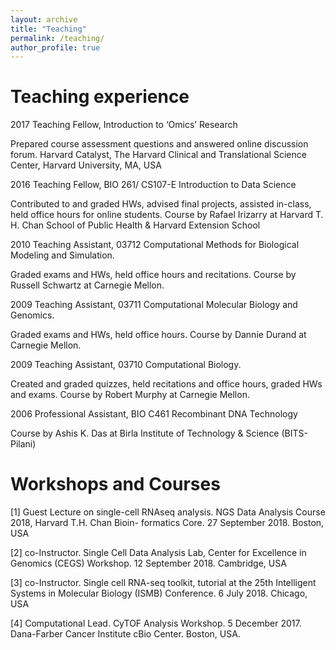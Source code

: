 ```yaml
---
layout: archive
title: "Teaching"
permalink: /teaching/
author_profile: true
---
```


# Teaching experience

2017 Teaching Fellow, Introduction to ‘Omics’ Research

Prepared course assessment questions and answered online discussion forum. Harvard Catalyst, The Harvard Clinical and Translational Science Center, Harvard University, MA, USA

2016 Teaching Fellow, BIO 261/ CS107-E Introduction to Data Science

Contributed to and graded HWs, advised final projects, assisted in-class, held office hours for online students. Course by Rafael Irizarry at Harvard T. H. Chan School of Public Health & Harvard Extension School

2010 Teaching Assistant, 03712 Computational Methods for Biological Modeling and Simulation. 

Graded exams and HWs, held office hours and recitations. Course by Russell Schwartz at Carnegie Mellon.

2009 Teaching Assistant, 03711 Computational Molecular Biology and Genomics.

Graded exams and HWs, held office hours. Course by Dannie Durand at Carnegie Mellon.

2009 Teaching Assistant, 03710 Computational Biology.

Created and graded quizzes, held recitations and office hours, graded HWs and exams. Course by Robert Murphy at Carnegie Mellon.

2006 Professional Assistant, BIO C461 Recombinant DNA Technology

Course by Ashis K. Das at Birla Institute of Technology & Science (BITS-Pilani)

# Workshops and Courses

[1] Guest Lecture on single-cell RNAseq analysis. NGS Data Analysis Course 2018, Harvard T.H. Chan Bioin- formatics Core. 27 September 2018. Boston, USA

[2] co-Instructor. Single Cell Data Analysis Lab, Center for Excellence in Genomics (CEGS) Workshop. 12 September 2018. Cambridge, USA

[3] co-Instructor. Single cell RNA-seq toolkit, tutorial at the 25th Intelligent Systems in Molecular Biology (ISMB) Conference. 6 July 2018. Chicago, USA

[4] Computational Lead. CyTOF Analysis Workshop. 5 December 2017. Dana-Farber Cancer Institute cBio Center. Boston, USA.
